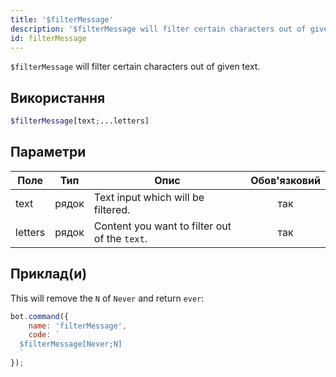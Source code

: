 ```yaml
---
title: '$filterMessage'
description: '$filterMessage will filter certain characters out of given text.'
id: filterMessage
---
```


`$filterMessage` will filter certain characters out of given text.

## Використання

```php
$filterMessage[text;...letters]
```

## Параметри

| Поле    | Тип   | Опис                                          | Обов'язковий |
| ------- | ----- | --------------------------------------------- |:------------:|
| text    | рядок | Text input which will be filtered.            |     так      |
| letters | рядок | Content you want to filter out of the `text`. |     так      |

## Приклад(и)

This will remove the `N` of `Never` and return `ever`:

```javascript
bot.command({
    name: 'filterMessage',
    code: `
  $filterMessage[Never;N]
  `
});
```

